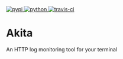 <a href="https://pypi.python.org/pypi/akita/">
  <img alt="pypi" src="https://img.shields.io/pypi/v/akita.svg?label=version"/>
</a>
<a href="https://pypi.python.org/pypi/akita/">
  <img alt="python" src="https://img.shields.io/badge/python-3.4+-blue.svg"/>
</a>
<a href="https://travis-ci.org/michael-lazar/akita">
  <img alt="travis-ci" src="https://travis-ci.org/michael-lazar/Akita.svg?branch=master"/>
</a>

# Akita

An HTTP log monitoring tool for your terminal
